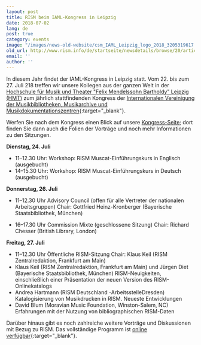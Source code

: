 ```yaml
---
layout: post
title: RISM beim IAML-Kongress in Leipzig
date: 2018-07-02
lang: de
post: true
category: events
image: "/images/news-old-website/csm_IAML_Leipzig_logo_2018_3205319617.png"
old_url: http://www.rism.info/de/startseite/newsdetails/browse/20/article/64/rism-at-the-iaml-congress-in-leipzig.html
email: ''
author: ''
---
```


In diesem Jahr findet der IAML-Kongress in Leipzig statt. Vom 22. bis zum 27. Juli 218 treffen wir unsere Kollegen aus der ganzen Welt in der [Hochschule für Musik und Theater "Felix Mendelssohn Bartholdy" Leipzig (HMT)](http://www.hmt-leipzig.de) zum jährlich stattfindenden Kongress der [Internationalen Vereinigung der Musikbibliotheken, Musikarchive und Musikdokumentationszentren](http://www.iaml.info/congresses/2018-leipzig){:target="_blank"}.

Werfen Sie nach dem Kongress einen Blick auf unsere [Kongress-Seite](/publications/iaml-congresses/2018.html); dort finden Sie dann auch die Folien der Vorträge und noch mehr Informationen zu den Sitzungen.

**Dienstag, 24. Juli**

- 11–12.30 Uhr: Workshop: RISM Muscat-Einführungskurs in Englisch (ausgebucht)
- 14–15.30 Uhr: Workshop: RISM Muscat-Einführungskurs in Deutsch (ausgebucht)

**Donnerstag, 26. Juli**

- 11–12.30 Uhr
Advisory Council (offen für alle Vertreter der nationalen Arbeitsgruppen)
Chair: Gottfried Heinz-Kronberger (Bayerische Staatsbibliothek, München)

- 16–17.30 Uhr
Commission Mixte (geschlossene Sitzung)
Chair: Richard Chesser (British Library, London)


**Freitag, 27. Juli**

- 11–12.30 Uhr Öffentliche RISM-Sitzung
Chair: Klaus Keil (RISM Zentralredaktion, Frankfurt am Main)
- Klaus Keil (RISM Zentralredaktion, Frankfurt am Main) und Jürgen Diet (Bayerische Staatsbibliothek, München)
RISM-Neuigkeiten, einschließlich einer Präsentation der neuen Version des RISM-Onlinekatalogs
- Andrea Hartmann (RISM Deutschland -ArbeitsstelleDresden) Katalogisierung von Musikdrucken in RISM. Neueste Entwicklungen
- David Blum (Moravian Music Foundation, Winston-Salem, NC) Erfahrungen mit der Nutzung von bibliographischen RISM-Daten

Darüber hinaus gibt es noch zahlreiche weitere Vorträge und Diskussionen mit Bezug zu RISM. Das vollständige Programm ist [online verfügbar](http://iaml2018.info/de/programm/){:target="_blank"}.
